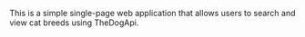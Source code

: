 This is a simple single-page web application that allows users to search and view cat breeds using TheDogApi.